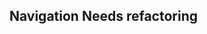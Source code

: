 <h2>Navigation <span class="status refactor">Needs refactoring</span></h2>
<style>
#navigation-link #navigation .sample{
background-color: #f4f4f4;
}
</style>
